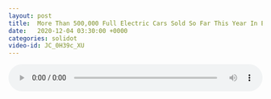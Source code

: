 ```yaml
---
layout: post
title:  More Than 500,000 Full Electric Cars Sold So Far This Year In Europe
date:   2020-12-04 03:30:00 +0000
categories: solidot
video-id: JC_0H39c_XU
---
```


<audio src="/assets/23ba65b641817ffec1bc6cab5cf1fa76.mp3" style="width: 100%;" controls></audio>

